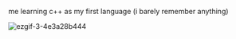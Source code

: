 me learning c++ as my first language (i barely remember anything)

![ezgif-3-4e3a28b444](https://github.com/user-attachments/assets/fcb0a638-929c-4a6b-ad26-34c6c1a1a967)
